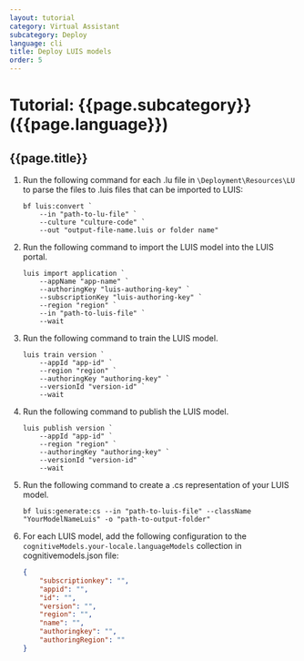 ```yaml
---
layout: tutorial
category: Virtual Assistant
subcategory: Deploy
language: cli
title: Deploy LUIS models
order: 5
---
```


# Tutorial: {{page.subcategory}} ({{page.language}})
## {{page.title}}

1. Run the following command for each .lu file in `\Deployment\Resources\LU` to parse the files to .luis files that can be imported to LUIS:
    ```
    bf luis:convert `
        --in "path-to-lu-file" `
        --culture "culture-code" `
        --out "output-file-name.luis or folder name"
    ```
1. Run the following command to import the LUIS model into the LUIS portal.
    ```
    luis import application `
        --appName "app-name" `
        --authoringKey "luis-authoring-key" `
        --subscriptionKey "luis-authoring-key" `
        --region "region" `
        --in "path-to-luis-file" `
        --wait
    ```
1. Run the following command to train the LUIS model.
    ```
    luis train version `
        --appId "app-id" `
        --region "region" `
        --authoringKey "authoring-key" `
        --versionId "version-id" `
        --wait
    ```
1. Run the following command to publish the LUIS model.
    ```
    luis publish version `
        --appId "app-id" `
        --region "region" `
        --authoringKey "authoring-key" `
        --versionId "version-id" `
        --wait
    ```
1. Run the following command to create a .cs representation of your LUIS model.
    ```
    bf luis:generate:cs --in "path-to-luis-file" --className "YourModelNameLuis" -o "path-to-output-folder"
    ```
1. For each LUIS model, add the following configuration to the `cognitiveModels.your-locale.languageModels` collection in cognitivemodels.json file:
    ```json
    {
        "subscriptionkey": "",
        "appid": "",
        "id": "",
        "version": "",
        "region": "",
        "name": "",
        "authoringkey": "",
        "authoringRegion": ""
    }
    ```
